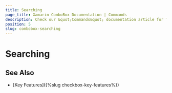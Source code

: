 ```yaml
---
title: Searching
page_title: Xamarin ComboBox Documentation | Commands
description: Check our &quot;Commands&quot; documentation article for Telerik ComboBox for Xamarin control.
position: 5
slug: combobox-searching
---
```


# Searching



## See Also

- [Key Features]({%slug checkbox-key-features%})
